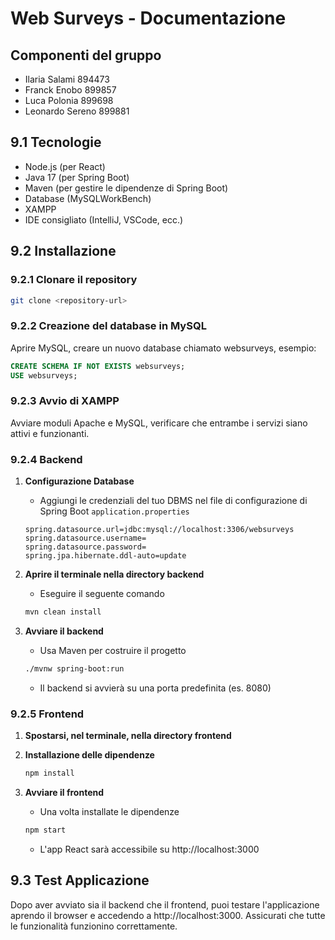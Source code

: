 # Web Surveys - Documentazione

## Componenti del gruppo
- Ilaria Salami 894473
- Franck Enobo 899857
- Luca Polonia 899698
- Leonardo Sereno 899881

## 9.1 Tecnologie
- Node.js (per React)
- Java 17 (per Spring Boot)
- Maven (per gestire le dipendenze di Spring Boot)
- Database (MySQLWorkBench)
- XAMPP
- IDE consigliato (IntelliJ, VSCode, ecc.)

## 9.2 Installazione

### 9.2.1 Clonare il repository
```bash
git clone <repository-url>
```

### 9.2.2 Creazione del database in MySQL
Aprire MySQL, creare un nuovo database chiamato websurveys, esempio:
```sql
CREATE SCHEMA IF NOT EXISTS websurveys;
USE websurveys;
```

### 9.2.3 Avvio di XAMPP
Avviare moduli Apache e MySQL, verificare che entrambe i servizi siano attivi e funzionanti.

### 9.2.4 Backend
1. **Configurazione Database**
   - Aggiungi le credenziali del tuo DBMS nel file di configurazione di Spring Boot `application.properties`
   ```properties
   spring.datasource.url=jdbc:mysql://localhost:3306/websurveys
   spring.datasource.username=
   spring.datasource.password=
   spring.jpa.hibernate.ddl-auto=update
   ```

2. **Aprire il terminale nella directory backend**
   - Eseguire il seguente comando
   ```bash
   mvn clean install
   ```

3. **Avviare il backend**
   - Usa Maven per costruire il progetto
   ```bash
   ./mvnw spring-boot:run
   ```
   - Il backend si avvierà su una porta predefinita (es. 8080)

### 9.2.5 Frontend
1. **Spostarsi, nel terminale, nella directory frontend**

2. **Installazione delle dipendenze**
   ```bash
   npm install
   ```

3. **Avviare il frontend**
   - Una volta installate le dipendenze
   ```bash
   npm start
   ```
   - L'app React sarà accessibile su http://localhost:3000

## 9.3 Test Applicazione
Dopo aver avviato sia il backend che il frontend, puoi testare l'applicazione aprendo il browser e accedendo a http://localhost:3000. Assicurati che tutte le funzionalità funzionino correttamente.
